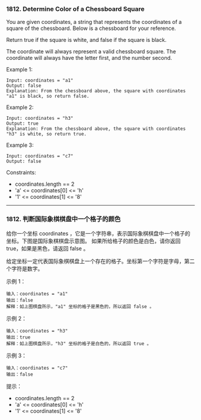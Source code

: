 ### 1812. Determine Color of a Chessboard Square
You are given coordinates, a string that represents the coordinates of a square of the chessboard. Below is a chessboard for your reference.

Return true if the square is white, and false if the square is black.

The coordinate will always represent a valid chessboard square. The coordinate will always have the letter first, and the number second.



Example 1:

	Input: coordinates = "a1"
	Output: false
	Explanation: From the chessboard above, the square with coordinates "a1" is black, so return false.

Example 2:

	Input: coordinates = "h3"
	Output: true
	Explanation: From the chessboard above, the square with coordinates "h3" is white, so return true.

Example 3:

	Input: coordinates = "c7"
	Output: false



Constraints:

* coordinates.length == 2
* 'a' <= coordinates[0] <= 'h'
* '1' <= coordinates[1] <= '8'

----
### 1812. 判断国际象棋棋盘中一个格子的颜色
给你一个坐标 coordinates ，它是一个字符串，表示国际象棋棋盘中一个格子的坐标。下图是国际象棋棋盘示意图。
如果所给格子的颜色是白色，请你返回 true，如果是黑色，请返回 false 。

给定坐标一定代表国际象棋棋盘上一个存在的格子。坐标第一个字符是字母，第二个字符是数字。



示例 1：

	输入：coordinates = "a1"
	输出：false
	解释：如上图棋盘所示，"a1" 坐标的格子是黑色的，所以返回 false 。

示例 2：

	输入：coordinates = "h3"
	输出：true
	解释：如上图棋盘所示，"h3" 坐标的格子是白色的，所以返回 true 。

示例 3：

	输入：coordinates = "c7"
	输出：false



提示：

* coordinates.length == 2
* 'a' <= coordinates[0] <= 'h'
* '1' <= coordinates[1] <= '8'

